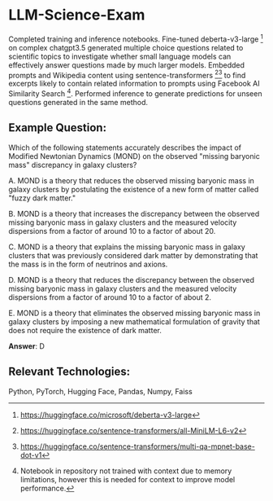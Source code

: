 # LLM-Science-Exam

Completed training and inference notebooks. Fine-tuned deberta-v3-large [^1] on complex chatgpt3.5 generated multiple choice questions related to scientific topics to investigate whether small language models can effectively answer questions made by much larger models. Embedded prompts and Wikipedia content using sentence-transformers [^2][^3] to find excerpts likely to contain related information to prompts using Facebook AI Similarity Search [^4]. Performed inference to generate predictions for unseen questions generated in the same method.

## Example Question:
Which of the following statements accurately describes the impact of Modified Newtonian Dynamics (MOND) on the observed "missing baryonic mass" discrepancy in galaxy clusters?

A. MOND is a theory that reduces the observed missing baryonic mass in galaxy clusters by postulating the existence of a new form of matter called "fuzzy dark matter."

B. MOND is a theory that increases the discrepancy between the observed missing baryonic mass in galaxy clusters and the measured velocity dispersions from a factor of around 10 to a factor of about 20.

C. MOND is a theory that explains the missing baryonic mass in galaxy clusters that was previously considered dark matter by demonstrating that the mass is in the form of neutrinos and axions.

D. MOND is a theory that reduces the discrepancy between the observed missing baryonic mass in galaxy clusters and the measured velocity dispersions from a factor of around 10 to a factor of about 2.

E. MOND is a theory that eliminates the observed missing baryonic mass in galaxy clusters by imposing a new mathematical formulation of gravity that does not require the existence of dark matter.

**Answer**: D

## Relevant Technologies:
Python, PyTorch, Hugging Face, Pandas, Numpy, Faiss

[^1]: https://huggingface.co/microsoft/deberta-v3-large
[^2]: https://huggingface.co/sentence-transformers/all-MiniLM-L6-v2
[^3]: https://huggingface.co/sentence-transformers/multi-qa-mpnet-base-dot-v1
[^4]: Notebook in repository not trained with context due to memory limitations, however this is needed for context to improve model performance.
